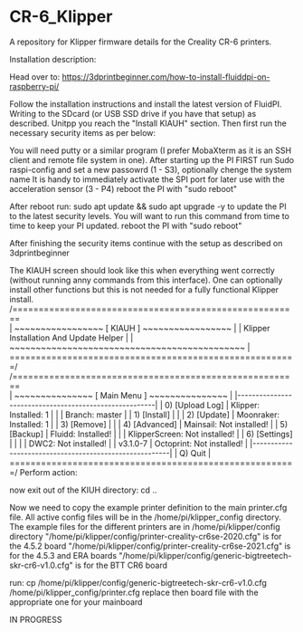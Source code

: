# CR-6_Klipper
A repository for Klipper firmware details for the Creality CR-6 printers.

Installation description:

Head over to: https://3dprintbeginner.com/how-to-install-fluiddpi-on-raspberry-pi/

Follow the installation instructions and install the latest version of FluidPI. Writing to the SDcard (or USB SSD drive if you have that setup) as described. Unitpp you reach the "Install KIAUH" section. Then first run the necessary security items as per below:

You will need putty or a similar program (I prefer MobaXterm as it is an SSH client and remote file system in one).
After starting up the PI FIRST run 
  Sudo raspi-config
 and set a new passowrd (1 - S3), optionally chenge the system name
 It is handy to immediately activate the SPI port for later use with the acceleration sensor (3 - P4)
 reboot the PI with "sudo reboot"
 
 After reboot run:
  sudo apt update && sudo apt upgrade -y
 to update the PI to the latest security levels. You will want to run this command from time to time to keep your PI updated.
 reboot the PI with "sudo reboot"
 
 After finishing the security items continue with the setup as described on 3dprintbeginner
 
 The KIAUH screen should look like this when everything went correctly (without running anny commands from this interface). One can optionally install other functions but this is not needed for a fully functional Klipper install.
 /=======================================================\
|     ~~~~~~~~~~~~~~~~~ [ KIAUH ] ~~~~~~~~~~~~~~~~~     |
|        Klipper Installation And Update Helper         |
|     ~~~~~~~~~~~~~~~~~~~~~~~~~~~~~~~~~~~~~~~~~~~~~     |
\=======================================================/
/=======================================================\
|     ~~~~~~~~~~~~~~~ [ Main Menu ] ~~~~~~~~~~~~~~~     |
|-------------------------------------------------------|
|  0) [Upload Log]     |       Klipper: Installed: 1    |
|                      |        Branch: master          |
|  1) [Install]        |                                |
|  2) [Update]         |     Moonraker: Installed: 1    |
|  3) [Remove]         |                                |
|  4) [Advanced]       |      Mainsail: Not installed!  |
|  5) [Backup]         |        Fluidd: Installed!      |
|                      | KlipperScreen: Not installed!  |
|  6) [Settings]       |                                |
|                      |          DWC2: Not installed!  |
|  v3.1.0-7            |     Octoprint: Not installed!  |
|-------------------------------------------------------|
|                        Q) Quit                        |
\=======================================================/
Perform action:

now exit out of the KIUH directory:
  cd ..

Now we need to copy the example printer definition to the main printer.cfg file. All active config files will be in the /home/pi/klipper_config directory. The example files for the different printers are in /home/pi/klipper/config directory
"/home/pi/klipper/config/printer-creality-cr6se-2020.cfg" is for the 4.5.2 board
"/home/pi/klipper/config/printer-creality-cr6se-2021.cfg" is for the 4.5.3 and ERA boards
"/home/pi/klipper/config/generic-bigtreetech-skr-cr6-v1.0.cfg" is for the BTT CR6 board

run:
  cp /home/pi/klipper/config/generic-bigtreetech-skr-cr6-v1.0.cfg /home/pi/klipper_config/printer.cfg
 replace then board file with the appropriate one for your mainboard
 
 
 
 
 IN PROGRESS

